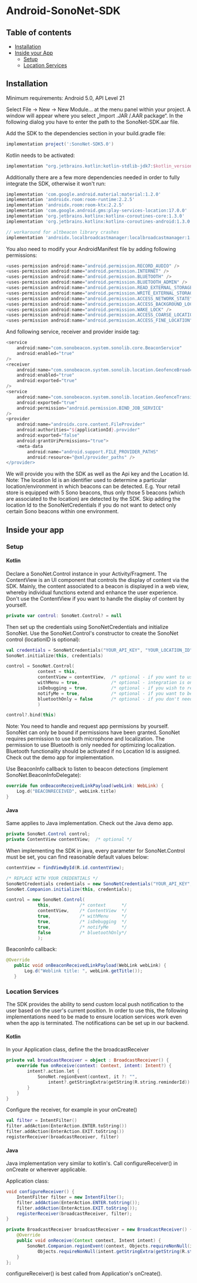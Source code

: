 # Android-SonoNet-SDK

## Table of contents
- [Installation](#installation)
- [Inside your App](#inside-your-app)
	- [Setup](#setup)
	- [Location Services](#location-services)

## Installation

Minimum requirements: Android 5.0, API Level 21

Select File -> New -> New Module... at the menu panel within your project. A window will appear where you select „Import .JAR /.AAR package“. In the following dialog you have to enter the path to the SonoNet-SDK.aar file.

Add the SDK to the dependencies section in your build.gradle file:

```gradle
implementation project(':SonoNet-SDK5.0')
```

Kotlin needs to be activated:

```gradle
implementation "org.jetbrains.kotlin:kotlin-stdlib-jdk7:$kotlin_version"
```

Additionally there are a few more dependencies needed in order to fully integrate the SDK, otherwise it won't run:

```gradle
implementation 'com.google.android.material:material:1.2.0'
implementation 'androidx.room:room-runtime:2.2.5'
implementation 'androidx.room:room-ktx:2.2.5'
implementation 'com.google.android.gms:play-services-location:17.0.0'
implementation 'org.jetbrains.kotlinx:kotlinx-coroutines-core:1.3.0'
implementation 'org.jetbrains.kotlinx:kotlinx-coroutines-android:1.3.0'

// workaround for altbeacon library crashes
implementation 'androidx.localbroadcastmanager:localbroadcastmanager:1.0.0'
```

You also need to modify your AndroidManifest file by adding following permissions:

```gradle
<uses-permission android:name="android.permission.RECORD_AUDIO" />
<uses-permission android:name="android.permission.INTERNET" />
<uses-permission android:name="android.permission.BLUETOOTH" />
<uses-permission android:name="android.permission.BLUETOOTH_ADMIN" />
<uses-permission android:name="android.permission.READ_EXTERNAL_STORAGE" />
<uses-permission android:name="android.permission.WRITE_EXTERNAL_STORAGE" />
<uses-permission android:name="android.permission.ACCESS_NETWORK_STATE" />
<uses-permission android:name="android.permission.ACCESS_BACKGROUND_LOCATION" />
<uses-permission android:name="android.permission.WAKE_LOCK" />
<uses-permission android:name="android.permission.ACCESS_COARSE_LOCATION" />
<uses-permission android:name="android.permission.ACCESS_FINE_LOCATION" />
```

And following service, receiver and provider inside <application/> tag:

```gradle
<service
    android:name="com.sonobeacon.system.sonolib.core.BeaconService"
    android:enabled="true"
/>
<receiver
    android:name="com.sonobeacon.system.sonolib.location.GeofenceBroadcastReceiver"
    android:enabled="true"
    android:exported="true"
/>
<service
    android:name="com.sonobeacon.system.sonolib.location.GeofenceTransitionsJobIntentService"
    android:exported="true"
    android:permission="android.permission.BIND_JOB_SERVICE"
/>
<provider
    android:name="androidx.core.content.FileProvider"
    android:authorities="${applicationId}.provider"
    android:exported="false"
    android:grantUriPermissions="true">
    <meta-data
        android:name="android.support.FILE_PROVIDER_PATHS"
        android:resource="@xml/provider_paths" />
</provider>
```


We will provide you with the SDK as well as the Api key and the Location Id.
Note: The location Id is an identifier used to determine a particular location/environment in which beacons can be detected.
E.g. Your retail store is equipped with 5 Sono beacons, thus only those 5 beacons (which are associated to the location) are detected by the SDK. Skip adding the location Id to the SonoNetCredentials if you do not want to detect only certain Sono beacons within one environment.

## Inside your app

### Setup

#### Kotlin

Declare a SonoNet.Control instance in your Activity/Fragment. The ContentView is an UI component that controls the display of content via the SDK. Mainly, the content associated to a beacon is displayed in a web view, whereby individual functions extend and enhance the user experience.
Don't use the ContentView if you want to handle the display of content by yourself.

```kotlin
private var control: SonoNet.Control? = null
```

Then set up the credentials using SonoNetCredentials and initialize SonoNet. Use the SonoNet.Control's constructor to create the SonoNet control (locationID is optional):

```kotlin
val credentials = SonoNetCredentials("YOUR_API_KEY", "YOUR_LOCATION_ID")
SonoNet.initialize(this, credentials)

control = SonoNet.Control(
            context = this,
            contentView = contentView,  /* optional - if you want to use the app's built-in webview to show content */
            withMenu = true,            /* optional - integration is only possible in conjunction with contentView */
            isDebugging = true,         /* optional - if you wish to receive detailed debugging messages */
            notifyMe = true,            /* optional - if you want to be notified when you enter predefined geographical regions */
            bluetoothOnly = false       /* optional - if you don't need beacon detection via microphone, defaults to false */
            )

control?.bind(this)
```

Note: You need to handle and request app permissions by yourself. SonoNet can only be bound if permissions have been granted.
SonoNet requires permission to use both microphone and localization.
The permission to use Bluetooth is only needed for optimizing localization. Bluetooth functionality should be activated if no Location Id is assigned.
Check out the demo app for implementation.

Use BeaconInfo callback to listen to beacon detections (implement SonoNet.BeaconInfoDelegate):

```kotlin
override fun onBeaconReceivedLinkPayload(webLink: WebLink) {
    Log.d("BEACONRECEIVED", webLink.title)
}
```

#### Java

Same applies to Java implementation. Check out the Java demo app.

```java
private SonoNet.Control control;
private ContentView contentView;  /* optional */
```

When implementing the SDK in java, every parameter for SonoNet.Control must be set, you can find reasonable default values below:

```java
contentView = findViewById(R.id.contentView);

/* REPLACE WITH YOUR CREDENTIALS */
SonoNetCredentials credentials = new SonoNetCredentials("YOUR_API_KEY", "YOUR_LOCATION_ID");
SonoNet.Companion.initialize(this, credentials);

control = new SonoNet.Control(
            this,           /* context 		*/
            contentView,    /* ContentView 	*/
            true,           /* withMenu		*/
            true,           /* isDebugging	*/
            true,           /* notifyMe		*/
            false           /* bluetoothOnly*/
            );
```

BeaconInfo callback:

```java
@Override
   public void onBeaconReceivedLinkPayload(WebLink webLink) {
       Log.d("Weblink title: ", webLink.getTitle());
   }
```

### Location Services

The SDK provides the ability to send custom local push notification to the user based on the user's current position. In order to use this, the following implementations need to be made to ensure location services work even when the app is terminated. The notifications can be set up in our backend.

#### Kotlin

In your Application class, define the the broadcastReceiver


```kotlin
private val broadcastReceiver = object : BroadcastReceiver() {
    override fun onReceive(context: Context, intent: Intent?) {
        intent?.action.let {
            SonoNet.regionEvent(context, it ?: "",
                intent?.getStringExtra(getString(R.string.reminderId)) ?: "")
        }
    }
}
```
Configure the receiver, for example in your onCreate()
```kotlin
val filter = IntentFilter()
filter.addAction(EnterAction.ENTER.toString())
filter.addAction(EnterAction.EXIT.toString())
registerReceiver(broadcastReceiver, filter)
```

#### Java

Java implementation very similar to kotlin's. Call configureReceiver() in onCreate or wherever applicable.

Application class:

```java
void configureReceiver() {
    IntentFilter filter = new IntentFilter();
    filter.addAction(EnterAction.ENTER.toString());
    filter.addAction(EnterAction.EXIT.toString());
    registerReceiver(broadcastReceiver, filter);
}

private BroadcastReceiver broadcastReceiver = new BroadcastReceiver() {
    @Override
    public void onReceive(Context context, Intent intent) {
        SonoNet.Companion.regionEvent(context, Objects.requireNonNull(intent.getAction()),
            Objects.requireNonNull(intent.getStringExtra(getString(R.string.reminderId))));
    }
};
```
configureReceiver() is best called from Application's onCreate().
